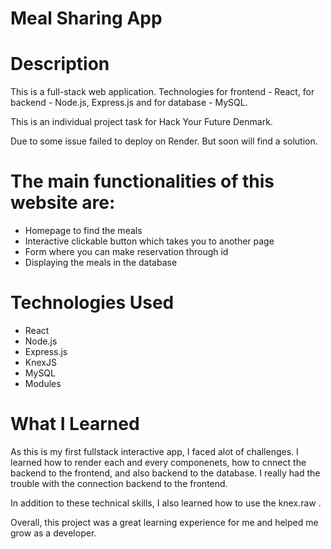 # Meal Sharing App


# Description

This is a full-stack web application. Technologies for frontend - React, for backend - Node.js, Express.js and for database - MySQL.

This is an individual project task for Hack Your Future Denmark.

Due to some issue failed to deploy on Render. But soon will find a solution.

# The main functionalities of this website are:

- Homepage to find the meals
- Interactive clickable button which takes you to another page
- Form where you can make reservation through id
- Displaying the meals in the database

# Technologies Used

- React
- Node.js
- Express.js
- KnexJS
- MySQL
- Modules

# What I Learned

As this is my first fullstack interactive app, I faced alot of challenges. I learned how to render each and every componenets, how to cnnect the backend to the frontend, and also backend to the database. I really had the trouble with the connection backend to the frontend. 

In addition to these technical skills, I also learned how to use the knex.raw . 

Overall, this project was a great learning experience for me and helped me grow as a developer.
